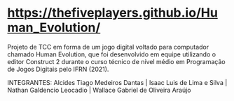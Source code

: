# https://thefiveplayers.github.io/Human_Evolution/
Projeto de TCC em forma de um jogo digital voltado para computador chamado Human Evolution, que foi desenvolvido em equipe utilizando o editor Construct 2 durante o curso técnico de nível médio em Programação de Jogos Digitais pelo IFRN (2021).

INTEGRANTES: Alcides Tiago Medeiros Dantas | Isaac Luis de Lima e Silva | Nathan Galdencio Leocadio | Wallace Gabriel de Oliveira Araújo
